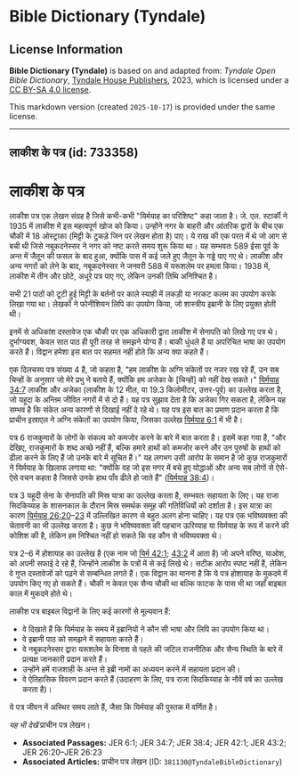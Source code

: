 # Bible Dictionary (Tyndale)

## License Information

**Bible Dictionary (Tyndale)** is based on and adapted from: _Tyndale Open Bible Dictionary_, [Tyndale House Publishers](https://tyndaleopenresources.com/), 2023, which is licensed under a [CC BY-SA 4.0 license](https://creativecommons.org/licenses/by-sa/4.0/legalcode.en).

This markdown version (created `2025-10-17`) is provided under the same license.



--------------------------------

## लाकीश के पत्र (id: 733358)

लाकीश के पत्र
=============

लाकीश पत्र एक लेखन संग्रह है जिसे कभी\-कभी "यिर्मयाह का परिशिष्ट" कहा जाता है। जे. एल. स्टार्की ने 1935 में लाकीश में इस महत्वपूर्ण खोज को किया। उन्होंने नगर के बाहरी और आंतरिक द्वारों के बीच एक चौकी में 18 ओस्ट्राका (मिट्टी के टुकड़े जिन पर लेखन होता है) पाए। ये राख की एक परत में थे जो आग से बची थी जिसे नबूकदनेस्सर ने नगर को नष्ट करते समय शुरू किया था। यह सम्भवतः 589 ईसा पूर्व के अन्त में जैतून की फसल के बाद हुआ, क्योंकि पास में कई जले हुए जैतून के गड्ढे पाए गए थे। लाकीश और अन्य नगरों को लेने के बाद, नबूकदनेस्सर ने जनवरी 588 में यरूशलेम पर हमला किया। 1938 में, लाकीश में तीन और छोटे, अधूरे पत्र पाए गए, लेकिन उनकी तिथि अनिश्चित है।

सभी 21 पाठों को टूटी हुई मिट्टी के बर्तनों पर काले स्याही में लकड़ी या नरकट कलम का उपयोग करके लिखा गया था। लेखकों ने फोनीशियन लिपि का उपयोग किया, जो शास्त्रीय इब्रानी के लिए प्रयुक्त होती थी।

इनमें से अधिकांश दस्तावेज एक चौकी पर एक अधिकारी द्वारा लाकीश में सेनापति को लिखे गए पत्र थे। दुर्भाग्यवश, केवल सात पाठ ही पूरी तरह से समझने योग्य हैं। बाकी धुंधले हैं या अपरिचित भाषा का उपयोग करते हैं। विद्वान हमेशा इस बात पर सहमत नहीं होते कि अन्य क्या कहते हैं।

एक दिलचस्प पत्र संख्या 4 है, जो कहता है, "हम लाकीश के अग्नि संकेतों पर नजर रख रहे हैं, उन सब चिन्हों के अनुसार जो मेरे प्रभु ने बताये हैं, क्योंकि हम अजेका के \[चिन्हों] को नहीं देख सकते।" [यिर्मयाह 34:7](https://ref.ly/Jer34:7) लाकीश और अजेका (लाकीश के 12 मील, या 19\.3 किलोमीटर, उत्तर\-पूर्व) का उल्लेख करता है, जो यहूदा के अन्तिम जीवित नगरों में से दो हैं। यह पत्र सुझाव देता है कि अजेका गिर सकता है, लेकिन यह सम्भव है कि संकेत अन्य कारणों से दिखाई नहीं दे रहे थे। यह पत्र इस बात का प्रमाण प्रदान करता है कि प्राचीन इस्राएल ने अग्नि संकेतों का उपयोग किया, जिसका उल्लेख [यिर्मयाह 6:1](https://ref.ly/Jer6:1) में भी है।

पत्र 6 राजकुमारों के लोगों के संकल्प को कमजोर करने के बारे में बात करता है। इसमें कहा गया है, "और देखिए, राजकुमारों के शब्द अच्छे नहीं हैं, बल्कि हमारे हाथों को कमजोर करने और उन पुरुषों के हाथों को ढीला करने के लिए हैं जो उनके बारे में सूचित हैं।" यह लगभग उसी आरोप के समान है जो कुछ राजकुमारों ने यिर्मयाह के खिलाफ लगाया था: "क्योंकि वह जो इस नगर में बचे हुए योद्धाओं और अन्य सब लोगों से ऐसे\-ऐसे वचन कहता है जिससे उनके हाथ पाँव ढीले हो जाते हैं" ([यिर्मयाह 38:4](https://ref.ly/Jer38:4))।

पत्र 3 यहूदी सेना के सेनापति की मिस्र यात्रा का उल्लेख करता है, सम्भवतः सहायता के लिए। यह राजा सिदकिय्याह के शासनकाल के दौरान मिस्र समर्थक समूह की गतिविधियों को दर्शाता है। इस यात्रा का कारण [यिर्मयाह 26:20](https://ref.ly/Jer26:20-Jer26:23)–[23](https://ref.ly/Jer26:20-Jer26:23) में उल्लिखित कारण से बहुत अलग होना चाहिए। यह पत्र एक भविष्यवक्ता की चेतावनी का भी उल्लेख करता है। कुछ ने भविष्यवक्ता की पहचान ऊरिय्याह या यिर्मयाह के रूप में करने की कोशिश की है, लेकिन हम निश्चित नहीं हो सकते कि वह कौन से भविष्यवक्ता थे।

पत्र 2–6 में होशायाह का उल्लेख है (एक नाम जो [यिर्म 42:1](https://ref.ly/Jer42:1); [43:2](https://ref.ly/Jer43:2) में आता है) जो अपने वरिष्ठ, याओश, को अपनी सफाई दे रहे हैं, जिन्होंने लाकीश के पत्रों में से कई लिखे थे। सटीक आरोप स्पष्ट नहीं हैं, लेकिन वे गुप्त दस्तावेजों को पढ़ने से सम्बन्धित लगते हैं। एक विद्वान का मानना है कि ये पत्र होशायाह के मुकदमे में उपयोग किए गए हो सकते हैं। चौकी न केवल एक सैन्य चौकी था बल्कि फाटक के पास भी था जहाँ बाइबल काल में मुकदमे होते थे।

लाकीश पत्र बाइबल विद्वानों के लिए कई कारणों से मूल्यवान हैं:

* वे दिखाते हैं कि यिर्मयाह के समय में इब्रानियों ने कौन सी भाषा और लिपि का उपयोग किया था।
* वे इब्रानी पाठ को समझने में सहायता करते हैं।
* वे नबूकदनेस्सर द्वारा यरूशलेम के विनाश से पहले की जटिल राजनीतिक और सैन्य स्थिति के बारे में प्रत्यक्ष जानकारी प्रदान करते हैं।
* उन्होंने हमें राजशाही के अन्त से इब्री नामों का अध्ययन करने में सहायता प्रदान की।
* वे ऐतिहासिक विवरण प्रदान करते हैं (उदाहरण के लिए, पत्र राजा सिदकिय्याह के नौवें वर्ष का उल्लेख करता है)।

ये पत्र जीवन में अस्थिर समय लाते हैं, जैसा कि यिर्मयाह की पुस्तक में वर्णित है।

*यह भी देखें* प्राचीन पत्र लेखन।

* **Associated Passages:** JER 6:1; JER 34:7; JER 38:4; JER 42:1; JER 43:2; JER 26:20–JER 26:23
* **Associated Articles:** प्राचीन पत्र लेखन (ID: `381130@TyndaleBibleDictionary`)

